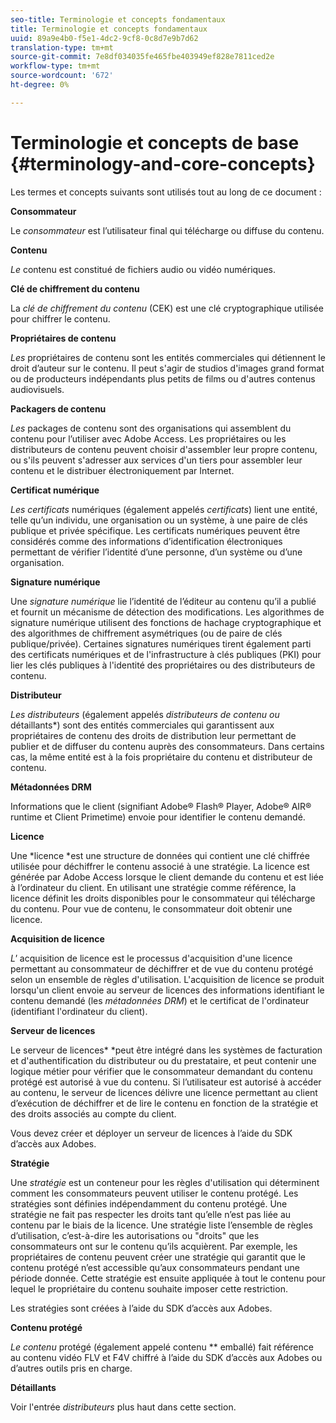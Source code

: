 ```yaml
---
seo-title: Terminologie et concepts fondamentaux
title: Terminologie et concepts fondamentaux
uuid: 89a9e4b0-f5e1-4dc2-9cf8-0c8d7e9b7d62
translation-type: tm+mt
source-git-commit: 7e8df034035fe465fbe403949ef828e7811ced2e
workflow-type: tm+mt
source-wordcount: '672'
ht-degree: 0%

---
```



# Terminologie et concepts de base {#terminology-and-core-concepts}

Les termes et concepts suivants sont utilisés tout au long de ce document :

**Consommateur**

Le *consommateur* est l’utilisateur final qui télécharge ou diffuse du contenu.

**Contenu**

*Le* contenu est constitué de fichiers audio ou vidéo numériques.

**Clé de chiffrement du contenu**

La *clé de chiffrement du contenu* (CEK) est une clé cryptographique utilisée pour chiffrer le contenu.

**Propriétaires de contenu**

*Les* propriétaires de contenu sont les entités commerciales qui détiennent le droit d’auteur sur le contenu. Il peut s&#39;agir de studios d&#39;images grand format ou de producteurs indépendants plus petits de films ou d&#39;autres contenus audiovisuels.

**Packagers de contenu**

*Les* packages de contenu sont des organisations qui assemblent du contenu pour l’utiliser avec Adobe Access. Les propriétaires ou les distributeurs de contenu peuvent choisir d&#39;assembler leur propre contenu, ou s&#39;ils peuvent s&#39;adresser aux services d&#39;un tiers pour assembler leur contenu et le distribuer électroniquement par Internet.

**Certificat numérique**

*Les certificats*  numériques (également appelés  *certificats*) lient une entité, telle qu’un individu, une organisation ou un système, à une paire de clés publique et privée spécifique. Les certificats numériques peuvent être considérés comme des informations d’identification électroniques permettant de vérifier l’identité d’une personne, d’un système ou d’une organisation.

**Signature numérique**

Une *signature numérique* lie l’identité de l’éditeur au contenu qu’il a publié et fournit un mécanisme de détection des modifications. Les algorithmes de signature numérique utilisent des fonctions de hachage cryptographique et des algorithmes de chiffrement asymétriques (ou de paire de clés publique/privée). Certaines signatures numériques tirent également parti des certificats numériques et de l&#39;infrastructure à clés publiques (PKI) pour lier les clés publiques à l&#39;identité des propriétaires ou des distributeurs de contenu.

**Distributeur**

*Les distributeurs*  (également appelés  *distributeurs de contenu ou* détaillants*) sont des entités commerciales qui garantissent aux propriétaires de contenu des droits de distribution leur permettant de publier et de diffuser du contenu auprès des consommateurs. Dans certains cas, la même entité est à la fois propriétaire du contenu et distributeur de contenu.

**Métadonnées DRM**

Informations que le client (signifiant Adobe® Flash® Player, Adobe® AIR® runtime et Client Primetime) envoie pour identifier le contenu demandé.

**Licence**

Une *licence *est une structure de données qui contient une clé chiffrée utilisée pour déchiffrer le contenu associé à une stratégie. La licence est générée par Adobe Access lorsque le client demande du contenu et est liée à l’ordinateur du client. En utilisant une stratégie comme référence, la licence définit les droits disponibles pour le consommateur qui télécharge du contenu. Pour vue de contenu, le consommateur doit obtenir une licence.

**Acquisition de licence**

*L&#39;* acquisition de licence est le processus d&#39;acquisition d&#39;une licence permettant au consommateur de déchiffrer et de vue du contenu protégé selon un ensemble de règles d&#39;utilisation. L&#39;acquisition de licence se produit lorsqu&#39;un client envoie au serveur de licences des informations identifiant le contenu demandé (les *métadonnées DRM*) et le certificat de l&#39;ordinateur (identifiant l&#39;ordinateur du client).

**Serveur de licences**

Le serveur de licences* *peut être intégré dans les systèmes de facturation et d&#39;authentification du distributeur ou du prestataire, et peut contenir une logique métier pour vérifier que le consommateur demandant du contenu protégé est autorisé à vue du contenu. Si l’utilisateur est autorisé à accéder au contenu, le serveur de licences délivre une licence permettant au client d’exécution de déchiffrer et de lire le contenu en fonction de la stratégie et des droits associés au compte du client.

Vous devez créer et déployer un serveur de licences à l’aide du SDK d’accès aux Adobes.

**Stratégie**

Une *stratégie* est un conteneur pour les règles d&#39;utilisation qui déterminent comment les consommateurs peuvent utiliser le contenu protégé. Les stratégies sont définies indépendamment du contenu protégé. Une stratégie ne fait pas respecter les droits tant qu’elle n’est pas liée au contenu par le biais de la licence. Une stratégie liste l’ensemble de règles d’utilisation, c’est-à-dire les autorisations ou &quot;droits&quot; que les consommateurs ont sur le contenu qu’ils acquièrent. Par exemple, les propriétaires de contenu peuvent créer une stratégie qui garantit que le contenu protégé n’est accessible qu’aux consommateurs pendant une période donnée. Cette stratégie est ensuite appliquée à tout le contenu pour lequel le propriétaire du contenu souhaite imposer cette restriction.

Les stratégies sont créées à l’aide du SDK d’accès aux Adobes.

**Contenu protégé**

*Le contenu*  protégé (également appelé contenu ** emballé) fait référence au contenu vidéo FLV et F4V chiffré à l’aide du SDK d’accès aux Adobes ou d’autres outils pris en charge.

**Détaillants**

Voir l&#39;entrée *distributeurs* plus haut dans cette section.
